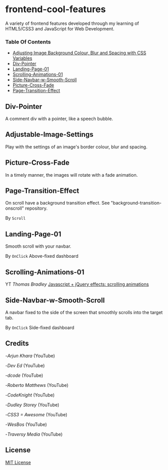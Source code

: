 # frontend-cool-features

A variety of frontend features developed through my learning of HTML5/CSS3 and JavaScript for Web Development.

### Table Of Contents

* [Adjusting Image Background Colour, Blur and Spacing with CSS Variables](#Adjustable-Image-Settings)
* [Div-Pointer](#Div-Pointer)
* [Landing-Page-01](#Landing-Page-01)
* [Scrolling-Animations-01](#Scrolling-Animations-01)
* [Side-Navbar-w-Smooth-Scroll](#Side-Navbar-w-Smooth-Scroll)
* [Picture-Cross-Fade](#Picture-Cross-Fade)
* [Page-Transition-Effect](#Page-Transition-Effect)

## Div-Pointer

A comment div with a pointer, like a speech bubble.

## Adjustable-Image-Settings

Play with the settings of an image's border colour, blur and spacing.

## Picture-Cross-Fade

In a timely manner, the images will rotate with a fade animation.

## Page-Transition-Effect

On scroll have a background transition effect. See "background-transition-onscroll" repository.

By `Scroll`

## Landing-Page-01

Smooth scroll with your navbar.

By `OnClick` Above-fixed dashboard

## Scrolling-Animations-01

YT _Thomas Bradley_ [Javascript + jQuery effects: scrolling animations](https://youtu.be/nhHqiGCG10E)

## Side-Navbar-w-Smooth-Scroll

A navbar fixed to the side of the screen that smoothly scrolls into the target tab.

By `OnClick` Side-fixed dashboard

## Credits

-_Arjun Khara_ (YouTube)

-_Dev Ed_ (YouTube)

-_dcode_ (YouTube)

-_Roberto Matthews_ (YouTube)

-_CodeKnight_ (YouTube)

-_Dudley Storey_ (YouTube)

-_CSS3 = Awesome_ (YouTube)

-_WesBos_ (YouTube)

-_Traversy Media_ (YouTube)

## License

[MIT License](https://github.com/UnorthodoxThing/frontend-cool-features/blob/master/License)

